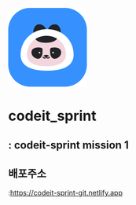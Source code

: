 ![Alt text](./img/face.png)

codeit_sprint
=================
: codeit-sprint mission 1
-------------------------

배포주소
--------
:https://codeit-sprint-git.netlify.app
